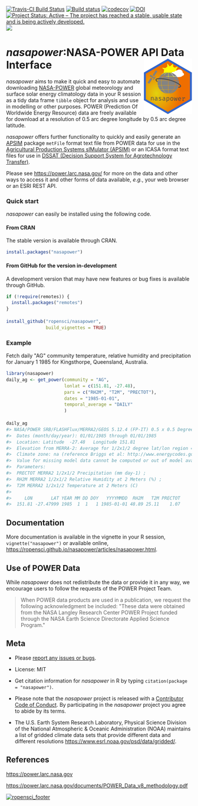 
<!-- README.md is generated from README.Rmd. Please edit that file -->
[![Travis-CI Build Status](https://travis-ci.org/ropensci/nasapower.svg?branch=master)](https://travis-ci.org/ropensci/nasapower) [![Build status](https://ci.appveyor.com/api/projects/status/kwhvef9mkytj175r/branch/master?svg=true)](https://ci.appveyor.com/project/adamhsparks/nasapower/branch/master) [![codecov](https://codecov.io/gh/ropensci/nasapower/branch/master/graph/badge.svg)](https://codecov.io/gh/ropensci/nasapower) [![DOI](https://zenodo.org/badge/109224461.svg)](https://zenodo.org/badge/latestdoi/109224461) [![Project Status: Active – The project has reached a stable, usable state and is being actively developed.](https://www.repostatus.org/badges/latest/active.svg)](https://www.repostatus.org/#active) [![](https://badges.ropensci.org/155_status.svg)](https://github.com/ropensci/onboarding/issues/155)

*nasapower*:NASA-POWER API Data Interface <img align="right" src="man/figures/logo.png">
========================================================================================

*nasapower* aims to make it quick and easy to automate downloading [NASA-POWER](https://power.larc.nasa.gov) global meteorology and surface solar energy climatology data in your R session as a tidy data frame `tibble` object for analysis and use in modelling or other purposes. POWER (Prediction Of Worldwide Energy Resource) data are freely available for download at a resolution of 0.5 arc degree longitude by 0.5 arc degree latitude.

*nasapower* offers further functionality to quickly and easily generate an [APSIM](https://github.com/fainges/R-APSIM) package `metFile` format text file from POWER data for use in the [Agricultural Production Systems sIMulator (APSIM)](http://www.apsim.info/) or an ICASA format text files for use in [DSSAT (Decision Support System for Agrotechnology Transfer)](https://dssat.net/).

Please see <https://power.larc.nasa.gov/> for more on the data and other ways to access it and other forms of data available, *e.g.*, your web browser or an ESRI REST API.

### Quick start

*nasapower* can easily be installed using the following code.

#### From CRAN

The stable version is available through CRAN.

``` r
install.packages("nasapower")
```

#### From GitHub for the version in-development

A development version that may have new features or bug fixes is available through GitHub.

``` r
if (!require(remotes)) {
  install.packages("remotes")
}

install_github("ropensci/nasapower",
               build_vignettes = TRUE)
```

### Example

Fetch daily "AG" community temperature, relative humidity and precipitation for January 1 1985 for Kingsthorpe, Queensland, Australia.

``` r
library(nasapower)
daily_ag <- get_power(community = "AG",
                      lonlat = c(151.81, -27.48),
                      pars = c("RH2M", "T2M", "PRECTOT"),
                      dates = "1985-01-01",
                      temporal_average = "DAILY"
                      )
                    
daily_ag
#> NASA/POWER SRB/FLASHFlux/MERRA2/GEOS 5.12.4 (FP-IT) 0.5 x 0.5 Degree Daily Averaged Data  
#>  Dates (month/day/year): 01/01/1985 through 01/01/1985  
#>  Location: Latitude  -27.48   Longitude 151.81  
#>  Elevation from MERRA-2: Average for 1/2x1/2 degree lat/lon region = 434.55 meters   Site = na  
#>  Climate zone: na (reference Briggs et al: http://www.energycodes.gov)  
#>  Value for missing model data cannot be computed or out of model availability range: NA  
#>  Parameters: 
#>  PRECTOT MERRA2 1/2x1/2 Precipitation (mm day-1) ;
#>  RH2M MERRA2 1/2x1/2 Relative Humidity at 2 Meters (%) ;
#>  T2M MERRA2 1/2x1/2 Temperature at 2 Meters (C)  
#>  
#>     LON       LAT YEAR MM DD DOY   YYYYMMDD  RH2M   T2M PRECTOT
#>  151.81 -27.47999 1985  1  1   1 1985-01-01 48.89 25.11    1.07
```

Documentation
-------------

More documentation is available in the vignette in your R session, `vignette("nasapower")` or available online, <https://ropensci.github.io/nasapower/articles/nasapower.html>.

Use of POWER Data
-----------------

While *nasapower* does not redistribute the data or provide it in any way, we encourage users to follow the requests of the POWER Project Team.

> When POWER data products are used in a publication, we request the following acknowledgment be included: "These data were obtained from the NASA Langley Research Center POWER Project funded through the NASA Earth Science Directorate Applied Science Program."

Meta
----

-   Please [report any issues or bugs](https://github.com/ropensci/nasapower/issues).

-   License: MIT

-   Get citation information for *nasapower* in R by typing `citation(package = "nasapower")`.

-   Please note that the *nasapower* project is released with a [Contributor Code of Conduct](CONDUCT.md). By participating in the *nasapower* project you agree to abide by its terms.

-   The U.S. Earth System Research Laboratory, Physical Science Division of the National Atmospheric & Oceanic Administration (NOAA) maintains a list of gridded climate data sets that provide different data and different resolutions <https://www.esrl.noaa.gov/psd/data/gridded/>.

References
----------

<https://power.larc.nasa.gov>

<https://power.larc.nasa.gov/documents/POWER_Data_v8_methodology.pdf>

[![ropensci\_footer](https://ropensci.org/public_images/ropensci_footer.png)](https://ropensci.org)
